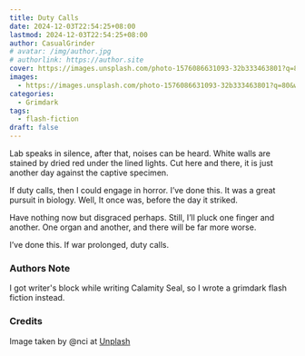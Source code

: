 ```yaml
---
title: Duty Calls
date: 2024-12-03T22:54:25+08:00
lastmod: 2024-12-03T22:54:25+08:00
author: CasualGrinder
# avatar: /img/author.jpg
# authorlink: https://author.site
cover: https://images.unsplash.com/photo-1576086631093-32b333463801?q=80&w=3000&auto=format&fit=crop&ixlib=rb-4.0.3&ixid=M3wxMjA3fDB8MHxwaG90by1wYWdlfHx8fGVufDB8fHx8fA%3D%3D
images:
  - https://images.unsplash.com/photo-1576086631093-32b333463801?q=80&w=3000&auto=format&fit=crop&ixlib=rb-4.0.3&ixid=M3wxMjA3fDB8MHxwaG90by1wYWdlfHx8fGVufDB8fHx8fA%3D%3D
categories:
  - Grimdark
tags:
  - flash-fiction
draft: false
---
```


Lab speaks in silence, after that, noises can be heard. White walls are stained by dried red under the lined lights. Cut here and there, it is just another day against the captive specimen.

If duty calls, then I could engage in horror. I’ve done this. It was a great pursuit in biology. Well, It once was, before the day it striked.

Have nothing now but disgraced perhaps. Still, I’ll pluck one finger and another. One organ and another, and there will be far more worse.

I’ve done this. If war prolonged, duty calls.

### Authors Note

I got writer's block while writing Calamity Seal, so I wrote a grimdark flash fiction instead.

### Credits

Image taken by @nci at [Unplash](https://unsplash.com/@nci)
